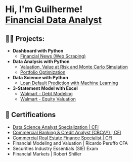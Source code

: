 <h1>Hi, I'm Guilherme! <br/><a href="https://github.com/guilhermegscastro">Financial Data Analyst</a>
  
<h2>👨‍💻 Projects:</h2>

- <b>Dashboard with Python </b>
  - [Financial News (Web Scraping)](https://github.com/guilhermegscastro/Valuation_VaR_Monte_Carlo_Simulation)
- <b>Data Analysis with Python </b>
  - [Valuation, Value at Risk and Monte Carlo Simulation](https://github.com/guilhermegscastro/Valuation_VaR_Monte_Carlo_Simulation)
  - [Portfolio Optimization](https://github.com/guilhermegscastro/Portifolio-Optimization)
- <b>Data Science with Python </b>
  - [Loan Default Prediction with Machine Learning](https://github.com/guilhermegscastro/Credit-Risk-Analysis)
- <b>3-Statement Model with Excel </b>
  - [Walmart - Debt Modeling](https://github.com/guilhermegscastro/Walmart-DebtModeling)
  - [Walmart - Equity Valuation](https://github.com/guilhermegscastro/Walmart-EquityValuation)

<h2>🔭 Certifications </h2>

- [Data Science Analyst Specialization | CFI ](https://www.credential.net/e68d0c36-3cb3-4c35-9cac-83b9d96b0ff9)
- [Commercial Banking & Credit Analyst (CBCA®) | CFI](https://www.credential.net/73004c3e-95cc-48b0-867e-39b615febe29)
- [Commercial Real Estate Finance Specialist | CFI ](https://www.credential.net/c2e4dabf-8755-4c32-8f14-fe64b12e01ee)
- Financial Modeling and Valuation | Ricardo Peruffo CFA
- Securities Industry Essentials (SIE) Exam
- Financial Markets | Robert Shiller



<!--
**joshmadakor1/joshmadakor1** is a ✨ _special_ ✨ repository because its `README.md` (this file) appears on your GitHub profile.

Here are some ideas to get you started:

- 🔭 I’m currently working on ...
- 🌱 I’m currently learning ...
- 👯 I’m looking to collaborate on ...
- 🤔 I’m looking for help with ...
- 💬 Ask me about ...
- 📫 How to reach me: ...
- 😄 Pronouns: ...
- ⚡ Fun fact: ...
-->
